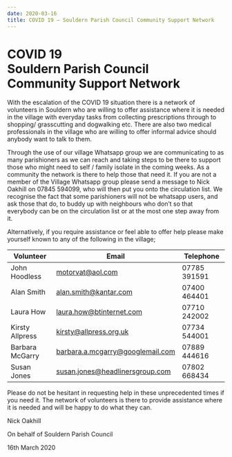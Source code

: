 ```yaml
---
date: 2020-03-16
title: COVID 19 – Souldern Parish Council Community Support Network
---
```



# COVID 19<br> Souldern Parish Council<br> Community Support Network

With the escalation of the COVID 19 situation there is a network of volunteers in Souldern who are
willing to offer assistance where it is needed in the village with everyday tasks from collecting
prescriptions through to shopping/ grasscutting and dogwalking etc. There are also two medical
professionals in the village who are willing to offer informal advice should anybody want to talk to
them.

Through the use of our village Whatsapp group we are communicating to as many parishioners as
we can reach and taking steps to be there to support those who might need to self / family isolate in
the coming weeks. As a community the network is there to help those that need it.
If you are not a member of the Village Whatsapp group please send a message to Nick Oakhill on
07845 594099, who will then put you onto the circulation list.
We recognise the fact that some parishioners will not be whatsapp users, and ask those that do, to
buddy up with neighbours who don’t so that everybody can be on the circulation list or at the most
one step away from it.

Alternatively, if you require assistance or feel able to offer help please make yourself known to any
of the following in the village;

 | Volunteer | Email | Telephone |
 | --- | --- | --- |
 | John Hoodless   | [motorvat@aol.com](mailto:motorvat@aol.com)                                 | 07785 391591 |
 | Alan Smith      | [alan.smith@kantar.com](mailto:alan.smith@kantar.com)                       | 07400 464401 |
 | Laura How       | [laura.how@btinternet.com](mailto:laura.how@btinternet.com)                 | 07710 242002 |
 | Kirsty Allpress | [kirsty@allpress.org.uk](mailto:kirsty@allpress.org.uk)                     | 07734 544001 |
 | Barbara McGarry | [barbara.a.mcgarry@googlemail.com](mailto:barbara.a.mcgarry@googlemail.com) | 07889 444616 |
 | Susan Jones     | [susan.jones@headlinersgroup.com](mailto:susan.jones@headlinersgroup.com)   | 07802 668434 |

Please do not be hesitant in requesting help in these unprecedented times if you need it. The
network of volunteers is there to provide assistance where it is needed and will be happy to do what
they can.

Nick Oakhill

On behalf of Souldern Parish Council

16th March 2020

